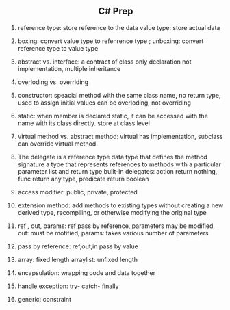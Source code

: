 <h2 align="center"> C# Prep </h2>

1. reference type: store reference to the data 
    value type: store actual data
2. boxing: convert value type to refenrence type ; unboxing: convert reference type to value type
3. abstract vs. interface: a contract of class only declaration not implementation, multiple inheritance
4. overloding vs. overriding
5. constructor: speacial method with the same class name, no return type, used to assign initial values
    can be overloding, not overriding
6.  static: when member is declared static, it can be accessed with the name with its class directly. store at class level
7.  virtual method vs. abstract method: virtual has implementation, subclass can override virtual method. 
8. The delegate is a reference type data type that defines the method signature
 a type that represents references to methods with a particular parameter list and return type
     built-in delegates: action return nothing, func return any type, predicate return boolean
9. access modifier: public, private, protected
10. extension method: add methods to existing types without creating a new derived type, recompiling, or otherwise modifying the original type
11. ref , out, params: ref pass by reference, parameters may be modified, out: must be motified, params: takes various number of parameters

12. pass by reference: ref,out,in  pass by value
13. array: fixed length  arraylist: unfixed length
14. encapsulation: wrapping code and data together
15. handle exception: try- catch- finally
16. generic: <T>  constraint
